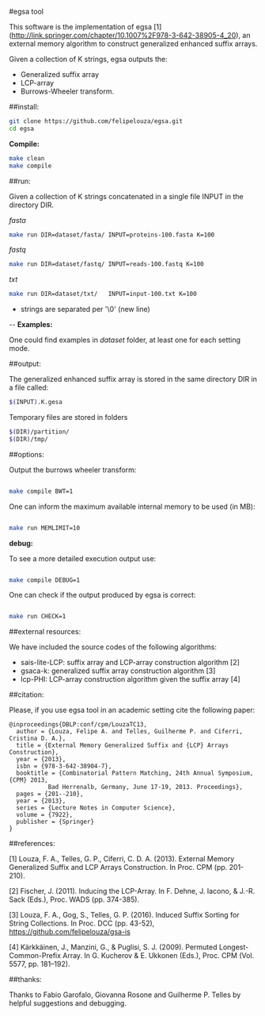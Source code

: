 #egsa tool

This software is the implementation of egsa \[1\] (http://link.springer.com/chapter/10.1007%2F978-3-642-38905-4_20), an external memory algorithm to construct generalized enhanced suffix arrays.

Given a collection of K strings, egsa outputs the:

* Generalized suffix array 
* LCP-array 
* Burrows-Wheeler transform.

##install:

```sh
git clone https://github.com/felipelouza/egsa.git
cd egsa
```

**Compile:**

```sh
make clean
make compile 
```

##run:

Given a collection of K strings concatenated in a single file INPUT in the directory DIR.

_fasta_
```sh
make run DIR=dataset/fasta/ INPUT=proteins-100.fasta K=100
```

_fastq_
```sh
make run DIR=dataset/fastq/ INPUT=reads-100.fastq K=100
```

_txt_
```sh
make run DIR=dataset/txt/	INPUT=input-100.txt K=100
```
* strings are separated per '\0' (new line)

--
**Examples:**

One could find examples in _dataset_ folder, at least one for each setting mode.


##output:

The generalized enhanced suffix array is stored in the same directory DIR in a file called:

```sh
$(INPUT).K.gesa
```

Temporary files are stored in folders 

```sh
$(DIR)/partition/
$(DIR)/tmp/
```

##options:

Output the burrows wheeler transform:

```sh

make compile BWT=1

```

One can inform the maximum available internal memory to be used (in MB):

```sh

make run MEMLIMIT=10

```

**debug:**

To see a more detailed execution output use:

```sh

make compile DEBUG=1

```


One can check if the output produced by egsa is correct:

```sh

make run CHECK=1

```

##external resources:

We have included the source codes of the following algorithms: 

* sais-lite-LCP: suffix array and LCP-array construction algorithm \[2\]
* gsaca-k: generalized suffix array construction algorithm \[3\]
* lcp-PHI: LCP-array construction algorithm given the suffix array \[4\]

##citation:

Please, if you use egsa tool in an academic setting cite the following paper:

	@inproceedings{DBLP:conf/cpm/LouzaTC13,
	  author = {Louza, Felipe A. and Telles, Guilherme P. and Ciferri, Cristina D. A.},
	  title = {External Memory Generalized Suffix and {LCP} Arrays Construction},
   	  year = {2013},
	  isbn = {978-3-642-38904-7},
	  booktitle = {Combinatorial Pattern Matching, 24th Annual Symposium, {CPM} 2013,
               Bad Herrenalb, Germany, June 17-19, 2013. Proceedings},
	  pages = {201--210},
	  year = {2013},
	  series = {Lecture Notes in Computer Science},
	  volume = {7922},
	  publisher = {Springer}
	}

##references:

\[1\] Louza, F. A., Telles, G. P., Ciferri, C. D. A. (2013). External Memory Generalized Suffix and LCP Arrays Construction. In Proc. CPM  (pp. 201-210).

\[2\] Fischer, J. (2011). Inducing the LCP-Array. In F. Dehne, J. Iacono, & J.-R. Sack (Eds.), Proc. WADS (pp. 374-385).

\[3\] Louza, F. A., Gog, S., Telles, G. P. (2016). Induced Suffix Sorting for String Collections. In Proc. DCC (pp. 43-52), https://github.com/felipelouza/gsa-is 

\[4\] Kärkkäinen, J., Manzini, G., & Puglisi, S. J. (2009). Permuted Longest-Common-Prefix Array. In G. Kucherov & E. Ukkonen (Eds.), Proc. CPM (Vol. 5577, pp. 181–192).

##thanks:

Thanks to Fabio Garofalo, Giovanna Rosone and Guilherme P. Telles by helpful suggestions and debugging.

